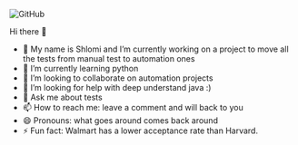 <!--![GitHub Logo](https://github.com/shlomi10/shlomi10/blob/master/myGif1.gif)-->

<!--### Hi there 👋-->

<!--**shlomi10/shlomi10** is a ✨ _special_ ✨ repository because its `README.md` (this file) appears on your GitHub profile.-->

![GitHub](https://github.com/shlomi10/shlomi10/blob/master/ShlomiGross.gif)

Hi there 👋
- 🔭 My name is Shlomi and I’m currently working on a project to move all the tests from manual test to automation ones
- 🌱 I’m currently learning python
- 👯 I’m looking to collaborate on automation projects
- 🤔 I’m looking for help with deep understand java :) 
- 💬 Ask me about tests
- 📫 How to reach me: leave a comment and will back to you
- 😄 Pronouns: what goes around comes back around
- ⚡ Fun fact: Walmart has a lower acceptance rate than Harvard.
